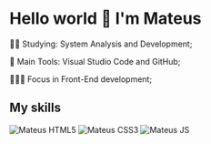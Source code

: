 ### <h1> Hello world 👋 I'm Mateus </h1>
<link rel="stylesheet" href="https://cdn.jsdelivr.net/gh/devicons/devicon@v2.12.0/devicon.min.css">

👨‍🎓 Studying: System Analysis and Development;

🎒 Main Tools: Visual Studio Code and GitHub;

👩🏻‍💻 Focus in Front-End development;

<h2>My skills </h2>
<a>
<img src="https://img.shields.io/badge/HTML5-E34F26?style=for-the-badge&logo=html5&logoColor=white" alt="Mateus HTML5">
<img src="https://img.shields.io/badge/CSS3-1572B6?style=for-the-badge&logo=css3&logoColor=white" alt="Mateus CSS3">
<img aling="center" src="https://img.shields.io/badge/JavaScript-F7DF1E?style=for-the-badge&logo=javascript&logoColor=black" alt="Mateus JS">
  
</a>
